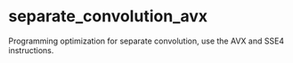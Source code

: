 # separate_convolution_avx
 Programming optimization for separate convolution, use the AVX and SSE4 instructions. 
